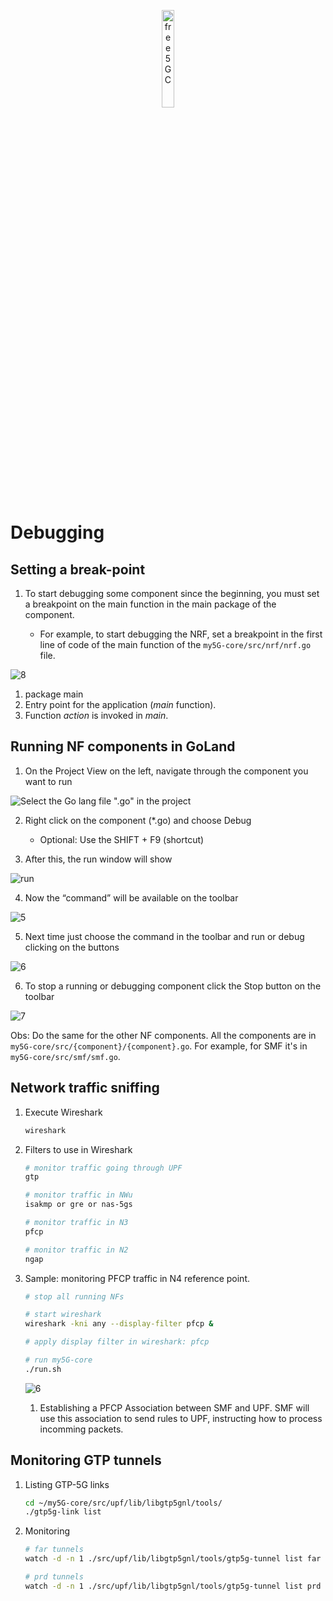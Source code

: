 <div align="center">

<a href="https://github.com/LABORA-INF-UFG/my5Gcore"><img width="20%" src="../figs/my5g-logo.png" alt="free5GC"/></a>

</div> 

# Debugging


## Setting a break-point

1. To start debugging some component since the beginning, you must set a breakpoint on the main function in the main package of the component.

    - For example, to start debugging the NRF, set a breakpoint in the first line of code of the main function of the `my5G-core/src/nrf/nrf.go` file.

![8](../../media/images/code-debugging/set-break-point-nrf.png)

1. package main
2. Entry point for the application (_main_ function).
3. Function _action_ is invoked in _main_.



## Running NF components in GoLand

1. On the Project View on the left, navigate through the component you want to run

![Select the Go lang file ".go" in the project](../../media/images/code-debugging/3.png)

2. Right click on the component (*.go) and choose Debug
    - Optional: Use the SHIFT + F9 (shortcut)

3. After this, the run window will show

![run](../../media/images/code-debugging/4.jpeg)


4. Now the “command” will be available on the toolbar

![5](../../media/images/code-debugging/5.png)

5. Next time just choose the command in the toolbar and run or debug clicking on the buttons

![6](../../media/images/code-debugging/6.png)

6. To stop a running or debugging component click the Stop button on the toolbar

![7](../../media/images/code-debugging/7.png)

Obs: Do the same for the other NF components. All the components are in `my5G-core/src/{component}/{component}.go`. For example, for SMF it's in `my5G-core/src/smf/smf.go`.

## Network traffic sniffing

1. Execute Wireshark 
   ```bash
   wireshark
   ````
2. Filters to use in Wireshark

    ```bash
    # monitor traffic going through UPF
    gtp

    # monitor traffic in NWu
    isakmp or gre or nas-5gs

    # monitor traffic in N3
    pfcp

    # monitor traffic in N2
    ngap
    ```

3. Sample: monitoring PFCP traffic in N4 reference point.

    ```bash
    # stop all running NFs
    
    # start wireshark
    wireshark -kni any --display-filter pfcp &

    # apply display filter in wireshark: pfcp

    # run my5G-core
    ./run.sh
    ```

    ![6](../../media/images/code-debugging/pfcp-wireshark.png)

    1. Establishing a PFCP Association between SMF and UPF. SMF will use this association to send rules to UPF, instructing how to process incomming packets.


## Monitoring  GTP tunnels

1. Listing GTP-5G links
   ```bash
   cd ~/my5G-core/src/upf/lib/libgtp5gnl/tools/
   ./gtp5g-link list
   ```
2. Monitoring 
   ```bash
   # far tunnels
   watch -d -n 1 ./src/upf/lib/libgtp5gnl/tools/gtp5g-tunnel list far

   # prd tunnels
   watch -d -n 1 ./src/upf/lib/libgtp5gnl/tools/gtp5g-tunnel list prd
   ```